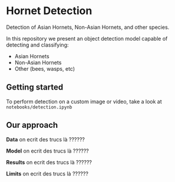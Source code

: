 # Hornet Detection

Detection of Asian Hornets, Non-Asian Hornets, and other species.

In this repository we present an object detection model capable of detecting and classifying:
  - Asian Hornets
  - Non-Asian Hornets
  - Other (bees, wasps, etc)

## Getting started

To perform detection on a custom image or video, take a look at `notebooks/detection.ipynb`

## Our approach
**Data**
on ecrit des trucs là ??????

**Model**
on ecrit des trucs là ??????

**Results**
on ecrit des trucs là ??????

**Limits**
on ecrit des trucs là ??????
